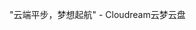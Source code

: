 "云端平步，梦想起航" - Cloudream云梦云盘

<!---
- 👋 Hi, I’m @PlusCloudream
- 👀 I’m interested in ...
- 🌱 I’m currently learning ...
- 💞️ I’m looking to collaborate on ...
- 📫 How to reach me ...
- 😄 Pronouns: ...
- ⚡ Fun fact: ...


PlusCloudream/PlusCloudream is a ✨ special ✨ repository because its `README.md` (this file) appears on your GitHub profile.
You can click the Preview link to take a look at your changes.
--->
